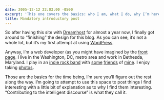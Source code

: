 ```yaml
---
date: 2005-12-12 22:03:00 -0500
excerpt: 'This one covers the basics: who I am, what I do, why I’m here… Ya know, the good stuff.'
title: Mandatory introductory post
---
```


So after having this site with [Dreamhost](http://www.dreamhost.com/) for almost a year now, I finally got around to “finishing” the design for this blog. As you can see, it’s not a whole lot, but it’s my first attempt at using [WordPress](http://www.wordpress.org/).

Anyway, I’m a web developer (as you might have imagined by the [front page](/). I live in the Washington, DC, metro area and work in Bethesda, Maryland. I play in an [indie rock band](http://www.mir-rock.com/) with [some](http://www.carbaja.com/) [friends](http://lamarocket.blogspot.com/) of [mine](http://fistagon7.blogspot.com/). I enjoy taking [photos](http://flickr.com/photos/jgarber/).

Those are the basics for the time being, I’m sure you’ll figure out the rest along the way. I’m going to attempt to use this space to post things I find interesting with a little bit of explanation as to why I find them interesting. “Contributing to the intelligent discourse” is what they call it.